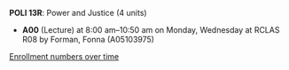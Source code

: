 **POLI 13R**: Power and Justice (4 units)

- **A00** (Lecture) at 8:00 am–10:50 am on Monday, Wednesday at RCLAS R08 by Forman, Fonna (A05103975)

[Enrollment numbers over time](./POLI13R.tsv)
